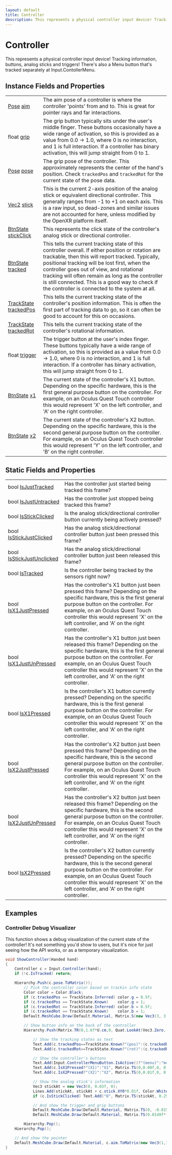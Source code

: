 ```yaml
---
layout: default
title: Controller
description: This represents a physical controller input device! Tracking information, buttons, analog sticks and triggers! There's also a Menu button that's tracked separately at Input.ContollerMenu.
---
```

# Controller

This represents a physical controller input device! Tracking
information, buttons, analog sticks and triggers! There's also a Menu
button that's tracked separately at Input.ContollerMenu.


## Instance Fields and Properties

|  |  |
|--|--|
|[Pose]({{site.url}}/Pages/Reference/Pose.html) [aim]({{site.url}}/Pages/Reference/Controller/aim.html)|The aim pose of a controller is where the controller 'points' from and to. This is great for pointer rays and far interactions.|
|float [grip]({{site.url}}/Pages/Reference/Controller/grip.html)|The grip button typically sits under the user's middle finger. These buttons occasionally have a wide range of activation, so this is provided as a value from 0.0 -> 1.0, where 0 is no interaction, and 1 is full interaction. If a controller has binary activation, this will jump straight from 0 to 1.|
|[Pose]({{site.url}}/Pages/Reference/Pose.html) [pose]({{site.url}}/Pages/Reference/Controller/pose.html)|The grip pose of the controller. This approximately represents the center of the hand's position. Check `trackedPos` and `trackedRot` for the current state of the pose data.|
|[Vec2]({{site.url}}/Pages/Reference/Vec2.html) [stick]({{site.url}}/Pages/Reference/Controller/stick.html)|This is the current 2-axis position of the analog stick or equivalent directional controller. This generally ranges from -1 to +1 on each axis. This is a raw input, so dead-zones and similar issues are not accounted for here, unless modified by the OpenXR platform itself.|
|[BtnState]({{site.url}}/Pages/Reference/BtnState.html) [stickClick]({{site.url}}/Pages/Reference/Controller/stickClick.html)|This represents the click state of the controller's analog stick or directional controller.|
|[BtnState]({{site.url}}/Pages/Reference/BtnState.html) [tracked]({{site.url}}/Pages/Reference/Controller/tracked.html)|This tells the current tracking state of this controller overall. If either position or rotation are trackable, then this will report tracked. Typically, positional tracking will be lost first, when the controller goes out of view, and rotational tracking will often remain as long as the controller is still connected. This is a good way to check if the controller is connected to the system at all.|
|[TrackState]({{site.url}}/Pages/Reference/TrackState.html) [trackedPos]({{site.url}}/Pages/Reference/Controller/trackedPos.html)|This tells the current tracking state of the controller's position information. This is often the first part of tracking data to go, so it can often be good to account for this on occasions.|
|[TrackState]({{site.url}}/Pages/Reference/TrackState.html) [trackedRot]({{site.url}}/Pages/Reference/Controller/trackedRot.html)|This tells the current tracking state of the controller's rotational information.|
|float [trigger]({{site.url}}/Pages/Reference/Controller/trigger.html)|The trigger button at the user's index finger. These buttons typically have a wide range of activation, so this is provided as a value from 0.0 -> 1.0, where 0 is no interaction, and 1 is full interaction. If a controller has binary activation, this will jump straight from 0 to 1.|
|[BtnState]({{site.url}}/Pages/Reference/BtnState.html) [x1]({{site.url}}/Pages/Reference/Controller/x1.html)|The current state of the controller's X1 button. Depending on the specific hardware, this is the first general purpose button on the controller. For example, on an Oculus Quest Touch controller this would represent 'X' on the left controller, and 'A' on the right controller.|
|[BtnState]({{site.url}}/Pages/Reference/BtnState.html) [x2]({{site.url}}/Pages/Reference/Controller/x2.html)|The current state of the controller's X2 button. Depending on the specific hardware, this is the second general purpose button on the controller. For example, on an Oculus Quest Touch controller this would represent 'Y' on the left controller, and 'B' on the right controller.|



## Static Fields and Properties

|  |  |
|--|--|
|bool [IsJustTracked]({{site.url}}/Pages/Reference/Controller/IsJustTracked.html)|Has the controller just started being tracked this frame?|
|bool [IsJustUntracked]({{site.url}}/Pages/Reference/Controller/IsJustUntracked.html)|Has the controller just stopped being tracked this frame?|
|bool [IsStickClicked]({{site.url}}/Pages/Reference/Controller/IsStickClicked.html)|Is the analog stick/directional controller button currently being actively pressed?|
|bool [IsStickJustClicked]({{site.url}}/Pages/Reference/Controller/IsStickJustClicked.html)|Has the analog stick/directional controller button just been pressed this frame?|
|bool [IsStickJustUnclicked]({{site.url}}/Pages/Reference/Controller/IsStickJustUnclicked.html)|Has the analog stick/directional controller button just been released this frame?|
|bool [IsTracked]({{site.url}}/Pages/Reference/Controller/IsTracked.html)|Is the controller being tracked by the sensors right now?|
|bool [IsX1JustPressed]({{site.url}}/Pages/Reference/Controller/IsX1JustPressed.html)|Has the controller's X1 button just been pressed this frame? Depending on the specific hardware, this is the first general purpose button on the controller. For example, on an Oculus Quest Touch controller this would represent 'X' on the left controller, and 'A' on the right controller.|
|bool [IsX1JustUnPressed]({{site.url}}/Pages/Reference/Controller/IsX1JustUnPressed.html)|Has the controller's X1 button just been released this frame? Depending on the specific hardware, this is the first general purpose button on the controller. For example, on an Oculus Quest Touch controller this would represent 'X' on the left controller, and 'A' on the right controller.|
|bool [IsX1Pressed]({{site.url}}/Pages/Reference/Controller/IsX1Pressed.html)|Is the controller's X1 button currently pressed? Depending on the specific hardware, this is the first general purpose button on the controller. For example, on an Oculus Quest Touch controller this would represent 'X' on the left controller, and 'A' on the right controller.|
|bool [IsX2JustPressed]({{site.url}}/Pages/Reference/Controller/IsX2JustPressed.html)|Has the controller's X2 button just been pressed this frame? Depending on the specific hardware, this is the second general purpose button on the controller. For example, on an Oculus Quest Touch controller this would represent 'X' on the left controller, and 'A' on the right controller.|
|bool [IsX2JustUnPressed]({{site.url}}/Pages/Reference/Controller/IsX2JustUnPressed.html)|Has the controller's X2 button just been released this frame? Depending on the specific hardware, this is the second general purpose button on the controller. For example, on an Oculus Quest Touch controller this would represent 'X' on the left controller, and 'A' on the right controller.|
|bool [IsX2Pressed]({{site.url}}/Pages/Reference/Controller/IsX2Pressed.html)|Is the controller's X2 button currently pressed? Depending on the specific hardware, this is the second general purpose button on the controller. For example, on an Oculus Quest Touch controller this would represent 'X' on the left controller, and 'A' on the right controller.|



## Examples

### Controller Debug Visualizer
This function shows a debug visualization of the current state of
the controller! It's not something you'd show to users, but it's
nice for just seeing how the API works, or as a temporary
visualization.
```csharp
void ShowController(Handed hand)
{
	Controller c = Input.Controller(hand);
	if (!c.IsTracked) return;

	Hierarchy.Push(c.pose.ToMatrix());
		// Pick the controller color based on trackin info state
		Color color = Color.Black;
		if (c.trackedPos == TrackState.Inferred) color.g = 0.5f;
		if (c.trackedPos == TrackState.Known)    color.g = 1;
		if (c.trackedRot == TrackState.Inferred) color.b = 0.5f;
		if (c.trackedRot == TrackState.Known)    color.b = 1;
		Default.MeshCube.Draw(Default.Material, Matrix.S(new Vec3(3, 3, 8) * U.cm), color);

		// Show button info on the back of the controller
		Hierarchy.Push(Matrix.TR(0,1.6f*U.cm,0, Quat.LookAt(Vec3.Zero, new Vec3(0,1,0), new Vec3(0,0,-1))));

			// Show the tracking states as text
			Text.Add(c.trackedPos==TrackState.Known?"(pos)":(c.trackedPos==TrackState.Inferred?"~pos~":"pos"), Matrix.TS(0,-0.03f,0, 0.25f));
			Text.Add(c.trackedRot==TrackState.Known?"(rot)":(c.trackedRot==TrackState.Inferred?"~rot~":"rot"), Matrix.TS(0,-0.02f,0, 0.25f));

			// Show the controller's buttons
			Text.Add(Input.ControllerMenuButton.IsActive()?"(menu)":"menu", Matrix.TS(0,-0.01f,0, 0.25f));
			Text.Add(c.IsX1Pressed?"(X1)":"X1", Matrix.TS(0,0.00f,0, 0.25f));
			Text.Add(c.IsX2Pressed?"(X2)":"X2", Matrix.TS(0,0.01f,0, 0.25f));

			// Show the analog stick's information
			Vec3 stickAt = new Vec3(0, 0.03f, 0);
			Lines.Add(stickAt, stickAt + c.stick.XY0*0.01f, Color.White, 0.001f);
			if (c.IsStickClicked) Text.Add("O", Matrix.TS(stickAt, 0.25f));

			// And show the trigger and grip buttons
			Default.MeshCube.Draw(Default.Material, Matrix.TS(0, -0.015f, -0.005f, new Vec3(0.01f, 0.04f, 0.01f)) * Matrix.TR(new Vec3(0,0.02f,0.03f), Quat.FromAngles(-45+c.trigger*40, 0,0) ));
			Default.MeshCube.Draw(Default.Material, Matrix.TS(0.0149f*(hand == Handed.Right?1:-1), 0, 0.015f, new Vec3(0.01f*(1-c.grip), 0.04f, 0.01f)));

		Hierarchy.Pop();
	Hierarchy.Pop();

	// And show the pointer
	Default.MeshCube.Draw(Default.Material, c.aim.ToMatrix(new Vec3(1,1,4) * U.cm), Color.HSV(0,0.5f,0.8f).ToLinear());
}
```

